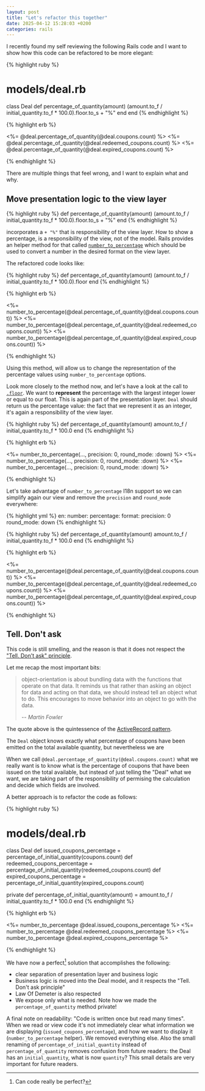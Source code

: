 ```yaml
---
layout: post
title: "Let's refactor this together"
date: 2025-04-12 15:28:03 +0200
categories: rails
---
```


I recently found my self reviewing the following Rails code and I want to show how this code can be refactored to be more elegant:

{% highlight ruby %}

# models/deal.rb

class Deal
  def percentage_of_quantity(amount)
    (amount.to_f / initial_quantity.to_f * 100.0).floor.to_s + "%"
  end
end
{% endhighlight %}

{% highlight erb %}
<!-- show.html.erb -->

<%= @deal.percentage_of_quantity(@deal.coupons.count) %>
<%= @deal.percentage_of_quantity(@deal.redeemed_coupons.count) %>
<%= @deal.percentage_of_quantity(@deal.expired_coupons.count) %>

{% endhighlight %}

There are multiple things that feel wrong, and I want to explain what and why.

## Move presentation logic to the view layer

{% highlight ruby %}
def percentage_of_quantity(amount)
  (amount.to_f / initial_quantity.to_f * 100.0).floor.to_s + "%"
end
{% endhighlight %}

incorporates a `+ "%"` that is responsibility of the view layer. How to show a percentage, is a responsibility of the
view, not of the model.
Rails provides an helper method for that called [
`number_to_percentage`](https://api.rubyonrails.org/classes/ActiveSupport/NumberHelper.html#method-i-number_to_percentage)
which should be used to convert a number in the desired format on the view layer.

The refactored code looks like:

{% highlight ruby %}
def percentage_of_quantity(amount)
  (amount.to_f / initial_quantity.to_f * 100.0).floor
end
{% endhighlight %}

{% highlight erb %}
<!-- show.html.erb -->

<%= number_to_percentage(@deal.percentage_of_quantity(@deal.coupons.count)) %>
<%= number_to_percentage(@deal.percentage_of_quantity(@deal.redeemed_coupons.count)) %>
<%= number_to_percentage(@deal.percentage_of_quantity(@deal.expired_coupons.count)) %>

{% endhighlight %}

Using this method, will allow us to change the representation of the percentage values using `number_to_percentage`
options.

Look more closely to the method now, and let's have a look at the call to [
`.floor`](https://ruby-doc.org/core-2.6.7/Float.html#method-i-floor).
We want to **represent** the percentage with the largest integer lower or equal to our float. This is again part of the
presentation layer.
`Deal` should return us the percentage value: the fact that we represent it as an integer, it's again a responsibility
of the view layer.

{% highlight ruby %}
def percentage_of_quantity(amount)
  amount.to_f / initial_quantity.to_f * 100.0
end
{% endhighlight %}

{% highlight erb %}
<!-- show.html.erb -->

<%= number_to_percentage(..., precision: 0, round_mode: :down) %>
<%= number_to_percentage(..., precision: 0, round_mode: :down) %>
<%= number_to_percentage(..., precision: 0, round_mode: :down) %>

{% endhighlight %}

Let's take advantage of `number_to_percentage` I18n support so we can simplify again our view and remove the `precision`
and `round_mode` everywhere:

{% highlight yml %}
en:
  number:
    percentage:
      format:
        precision: 0
        round_mode: down
{% endhighlight %}

{% highlight ruby %}
def percentage_of_quantity(amount)
  amount.to_f / initial_quantity.to_f * 100.0
end
{% endhighlight %}

{% highlight erb %}
<!-- show.html.erb -->

<%= number_to_percentage(@deal.percentage_of_quantity(@deal.coupons.count)) %>
<%= number_to_percentage(@deal.percentage_of_quantity(@deal.redeemed_coupons.count)) %>
<%= number_to_percentage(@deal.percentage_of_quantity(@deal.expired_coupons.count)) %>

{% endhighlight %}

## Tell. Don't ask

This code is still smelling, and the reason is that it does not respect
the ["Tell. Don't ask" principle](https://martinfowler.com/bliki/TellDontAsk.html).

Let me recap the most important bits:

> object-orientation is about bundling data with the functions that operate on that data. It reminds us that rather than
> asking an object for data and acting on that data, we should instead tell an object what to do. This encourages to
> move
> behavior into an object to go with the data.
>
> -- <cite>Martin Fowler</cite>

The quote above is the quintessence of
the [ActiveRecord pattern](https://www.martinfowler.com/eaaCatalog/activeRecord.html).

The `Deal` object knows exactly what percentage of coupons have been emitted on the total available quantity, but
nevertheless we are

When we call `@deal.percentage_of_quantity(@deal.coupons.count)` what we really want is to know what is the percentage
of coupons that have been issued on the total available, but instead of just telling the "Deal" what we want, we are
taking part of the responsibility of permising the calculation and decide which fields are involved.

A better approach is to refactor the code as follows:

{% highlight ruby %}

# models/deal.rb

class Deal
  def issued_coupons_percentage = percentage_of_initial_quantity(coupons.count)
  def redeemed_coupons_percentage = percentage_of_initial_quantity(redeemed_coupons.count)
  def expired_coupons_percentage = percentage_of_initial_quantity(expired_coupons.count)

  private
    def percentage_of_initial_quantity(amount) = amount.to_f / initial_quantity.to_f * 100.0
end
{% endhighlight %}

{% highlight erb %}
<!-- show.html.erb -->

<%= number_to_percentage @deal.issued_coupons_percentage %>
<%= number_to_percentage @deal.redeemed_coupons_percentage %>
<%= number_to_percentage @deal.expired_coupons_percentage %>

{% endhighlight %}

We have now a perfect[^1] solution that accomplishes the following:
* clear separation of presentation layer and business logic
* Business logic is moved into the Deal model, and it respects the "Tell. Don't ask principle"
* Law Of Demeter is also respected
* We expose only what is needed. Note how we made the  `percentage_of_quantity` method private!

A final note on readability: "Code is written once but read many times". 
When we read or view code it's not immediately clear what information we are displaying (`issued_coupons_percentage`), and how we want to display it (`number_to_percentage` helper).
We removed everything else.
Also the small renaming of `percentage_of_initial_quantity` instead of `percentage_of_quantity` removes confusion from future readers: the Deal has an `initial_quantity`, what is now `quantity`?
This small details are very important for future readers.

[^1]: Can code really be perfect?

